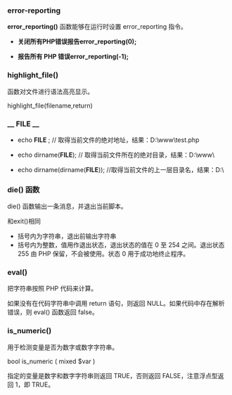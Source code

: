 ### error-reporting

**error_reporting()** 函数能够在运行时设置 error_reporting 指令。

- **关闭所有PHP错误报告error_reporting(0);**

- **报告所有 PHP 错误error_reporting(-1);**



### highlight_file() 

函数对文件进行语法高亮显示。

highlight_file(filename,return)



### __ FILE  __

- echo __FILE__ ; // 取得当前文件的绝对地址，结果：D:\www\test.php 

- echo dirname(__FILE__); // 取得当前文件所在的绝对目录，结果：D:\www\ 

- echo dirname(dirname(__FILE__)); //取得当前文件的上一层目录名，结果：D:\ 



### die() 函数

die() 函数输出一条消息，并退出当前脚本。

和exit()相同

- 括号内为字符串，退出前输出字符串
- 括号内为整数，值用作退出状态，退出状态的值在 0 至 254 之间。退出状态 255 由 PHP 保留，不会被使用。状态 0 用于成功地终止程序。



### eval()

把字符串按照 PHP 代码来计算。

如果没有在代码字符串中调用 return 语句，则返回 NULL。如果代码中存在解析错误，则 eval() 函数返回 false。



### is_numeric()

用于检测变量是否为数字或数字字符串。

bool is_numeric ( mixed $var )

指定的变量是数字和数字字符串则返回 TRUE，否则返回 FALSE，注意浮点型返回 1，即 TRUE。